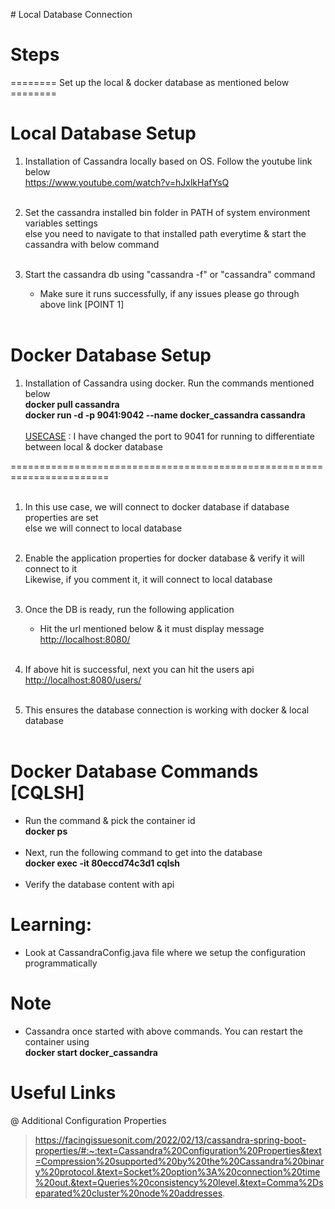 \# Local Database Connection

# Steps

======== Set up the local & docker database as mentioned below ========

# Local Database Setup
1. Installation of Cassandra locally based on OS. Follow the youtube link below <br>
	<a href="https://www.youtube.com/watch?v=hJxlkHafYsQ">https://www.youtube.com/watch?v=hJxlkHafYsQ</a>
<br><br>

2. Set the cassandra installed bin folder in PATH of system environment variables settings <br>
   else you need to navigate to that installed path everytime & start the cassandra with below command
<br><br>

3. Start the cassandra db using "cassandra -f" or "cassandra" command <br>
	- Make sure it runs successfully, if any issues please go through above link [POINT 1]
<br><br>

# Docker Database Setup
1. Installation of Cassandra using docker. Run the commands mentioned below <br>
	<b> docker pull cassandra <br>
		docker run -d -p 9041:9042 --name docker_cassandra cassandra </b> <br><br>
<u>USECASE</u> : I have changed the port to 9041 for running to differentiate between local & docker database	

=======================================================================
<br><br>

1. In this use case, we will connect to docker database if database properties are set 
<br> else we will connect to local database
<br><br>

2. Enable the application properties for docker database & verify it will connect to it
<br> Likewise, if you comment it, it will connect to local database
<br><br>

3. Once the DB is ready, run the following application <br>
	- Hit the url mentioned below & it must display message <br>
	<a href="http://localhost:8080/">http://localhost:8080/</a>
<br><br>

4. If above hit is successful, next you can hit the users api <br>
	<a href="http://localhost:8080/users">http://localhost:8080/users/</a>
<br><br>

5. This ensures the database connection is working with docker & local database
<br><br>

# Docker Database Commands [CQLSH]
- Run the command & pick the container id <br>
<b> docker ps </b>
<br><br>
- Next, run the following command to get into the database <br>
<b> docker exec -it 80eccd74c3d1  cqlsh </b>
<br><br>
- Verify the database content with api

# Learning: 
- Look at CassandraConfig.java file where we setup the configuration programmatically

# Note
- Cassandra once started with above commands. You can restart the container using <br>
	<b> docker start docker_cassandra </b>

# Useful Links
@ Additional Configuration Properties

> https://facingissuesonit.com/2022/02/13/cassandra-spring-boot-properties/#:~:text=Cassandra%20Configuration%20Properties&text=Compression%20supported%20by%20the%20Cassandra%20binary%20protocol.&text=Socket%20option%3A%20connection%20time%20out.&text=Queries%20consistency%20level.&text=Comma%2Dseparated%20cluster%20node%20addresses.